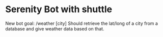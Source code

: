 # Serenity Bot with shuttle

New bot goal: /weather [city]
Should retrieve the lat/long of a city from a database and give weather data based on that.
